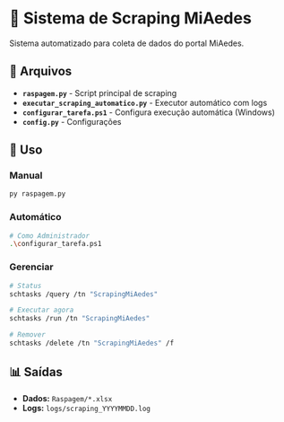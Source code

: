 # 🦟 Sistema de Scraping MiAedes

Sistema automatizado para coleta de dados do portal MiAedes.

## 📁 Arquivos

- **`raspagem.py`** - Script principal de scraping
- **`executar_scraping_automatico.py`** - Executor automático com logs
- **`configurar_tarefa.ps1`** - Configura execução automática (Windows)
- **`config.py`** - Configurações

## 🚀 Uso

### Manual
```bash
py raspagem.py
```

### Automático
```bash
# Como Administrador
.\configurar_tarefa.ps1
```

### Gerenciar
```bash
# Status
schtasks /query /tn "ScrapingMiAedes"

# Executar agora
schtasks /run /tn "ScrapingMiAedes"

# Remover
schtasks /delete /tn "ScrapingMiAedes" /f
```

## 📊 Saídas

- **Dados:** `Raspagem/*.xlsx`
- **Logs:** `logs/scraping_YYYYMMDD.log`